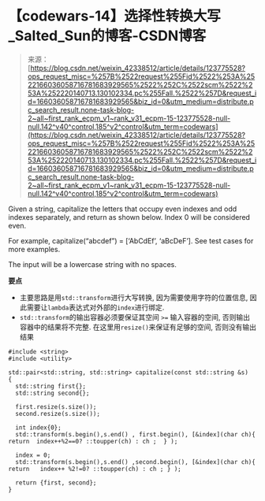 <!--yml
category: codewars
date: 2022-08-13 11:36:57
-->

# 【codewars-14】选择性转换大写_Salted_Sun的博客-CSDN博客

> 来源：[https://blog.csdn.net/weixin_42338512/article/details/123775528?ops_request_misc=%257B%2522request%255Fid%2522%253A%2522166036058716781683929565%2522%252C%2522scm%2522%253A%252220140713.130102334.pc%255Fall.%2522%257D&request_id=166036058716781683929565&biz_id=0&utm_medium=distribute.pc_search_result.none-task-blog-2~all~first_rank_ecpm_v1~rank_v31_ecpm-15-123775528-null-null.142^v40^control,185^v2^control&utm_term=codewars](https://blog.csdn.net/weixin_42338512/article/details/123775528?ops_request_misc=%257B%2522request%255Fid%2522%253A%2522166036058716781683929565%2522%252C%2522scm%2522%253A%252220140713.130102334.pc%255Fall.%2522%257D&request_id=166036058716781683929565&biz_id=0&utm_medium=distribute.pc_search_result.none-task-blog-2~all~first_rank_ecpm_v1~rank_v31_ecpm-15-123775528-null-null.142^v40^control,185^v2^control&utm_term=codewars)

Given a string, capitalize the letters that occupy even indexes and odd indexes separately, and return as shown below. Index 0 will be considered even.

For example, capitalize(“abcdef”) = [‘AbCdEf’, ‘aBcDeF’]. See test cases for more examples.

The input will be a lowercase string with no spaces.

**要点**

*   主要思路是用`std::transform`进行大写转换, 因为需要使用字符的位置信息, 因此需要让`lambda`表达式对外部的`index`进行绑定.
*   `std::transform`的输出容器必须要保证其空间 `>=` 输入容器的空间, 否则输出容器中的结果将不完整. 在这里用`resize()`来保证有足够的空间, 否则没有输出结果

```
#include <string>
#include <utility>

std::pair<std::string, std::string> capitalize(const std::string &s)
{
  std::string first{};
  std::string second{};

  first.resize(s.size());  
  second.resize(s.size());

  int index{0};
  std::transform(s.begin(),s.end() , first.begin(), [&index](char ch){ return  index++%2==0? ::toupper(ch) : ch ;  } );

  index = 0;
  std::transform(s.begin(),s.end() ,second.begin(), [&index](char ch){ return   index++ %2!=0? ::toupper(ch) : ch ; } );

  return {first, second};
} 
```
